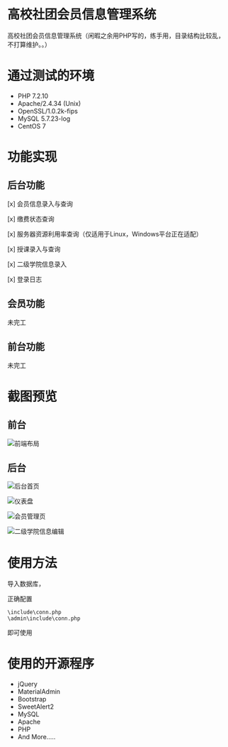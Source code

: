 # 高校社团会员信息管理系统
高校社团会员信息管理系统（闲暇之余用PHP写的，练手用，目录结构比较乱，不打算维护。。）

# 通过测试的环境

- PHP 7.2.10
- Apache/2.4.34 (Unix) 
- OpenSSL/1.0.2k-fips 
- MySQL 5.7.23-log
- CentOS 7

# 功能实现

## 后台功能

[x] 会员信息录入与查询

[x] 缴费状态查询

[x] 服务器资源利用率查询（仅适用于Linux，Windows平台正在适配）

[x] 授课录入与查询

[x] 二级学院信息录入

[x] 登录日志

## 会员功能

未完工

## 前台功能

未完工

# 截图预览

## 前台

![前端布局](https://i.imgur.com/VDwzfI9.jpg)

## 后台

![后台首页](https://i.imgur.com/L0qXhj9.png)

![仪表盘](https://i.imgur.com/dWRqlqy.png)

![会员管理页](https://i.imgur.com/gd8EnbO.png)



![二级学院信息编辑](https://i.imgur.com/w1KPmIz.png)



# 使用方法

导入数据库，

正确配置

```
\include\conn.php
\admin\include\conn.php
```

即可使用

# 使用的开源程序

- jQuery
- MaterialAdmin
- Bootstrap
- SweetAlert2
- MySQL 
- Apache
- PHP
- And More.....

